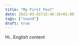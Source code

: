 ```yaml
---
title: "My First Post"
date: 2022-03-01T15:46:16+01:00
tags: ["sound"]
draft: true
---
```


Hi.. English content
